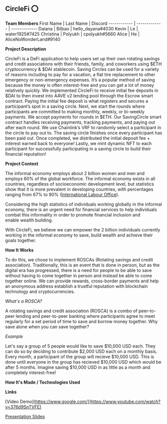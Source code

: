 
## <a name="english"> CircleFi ⭕️ </a>

__Team Members__
First Name | Last Name | Discord
------------ | ------------- | -------------
Daiana | Bilbao | hello_dayana#4030
Kevin | Le | water1925#7425 
Christina | Polyukh | cpolyukh#5660 
Alice  | He | AliceNoWonderLand#9140 

__Project Description__

CircleFi is a DeFi application to help users set up their own rotating savings and credit associations with their friends, family, and coworkers using $ETH cryptocurrency & $DAI stablecoin. Saving Circles can be used for a variety of reasons including to pay for a vacation, a flat tire replacement to other emergency or non-emergency expenses. It’s a popular method of saving because the money is often interest-free and you can get a lot of money relatively quickly. We implemented CircleFi to receive initial fee deposits in $DAI to then invest into AAVE v2 lending pool through the Escrow smart contract. Paying the initial fee deposit is what registers and secures a participant’s spot in a saving circle. Next, we start the rounds where participants are committed to making monthly, weekly, or bi-weekly payments. We accept payments for rounds in $ETH. Our SavingCircle smart contract handles receiving payments, tracking payments, and paying out after each round. We use Chainlink’s VRF to randomly select a participant in the circle to pay out to. The saving circle finishes once every participant has been paid out. Once completed, we distributed the initial deposit fee + interest earned back to everyone! Lastly, we mint dynamic NFT to each participant for successfully participating in a saving circle to build their financial reputation! 

__Project Context__

The informal economy employs about 2 billion women and men and employs 60% of the global workforce. The informal economy exists in all countries, regardless of socioeconomic development level, but statistics show that it is more prevalent in developing countries, with percentages ranging from 67% to 90% ([International Labour Office](https://www.ilo.org/wcmsp5/groups/public/---dgreports/---dcomm/documents/publication/wcms_626831.pdf)).

Considering the high statistics of individuals working globally in the informal economy, there is an urgent need for financial services to help individuals combat this informality in order to promote financial inclusion and enable wealth building.

With CircleFi, we believe we can empower the 2 billion individuals currently working in the informal economy to save, build wealth and achieve their goals together. 

__How It Works__

To do this, we chose to implement ROSCAs (Rotating savings and credit association). Traditionally, this is an event that is done in person, but as the digital era has progressed, there is a need for people to be able to save without having to come together in person and instead be able to come together online. We can provide rewards, cross-border payments and help an anonymous address establish a trustful reputation with blockchain technology and cryptocurrencies.

_What's a ROSCA?_

A rotating savings and credit association (ROSCA) is a combo of peer-to-peer lending and peer-to-peer banking where participants agree to meet regularly for a set period of time to save and borrow money together. Why save alone when you can save together?

_Example_

Let's say a group of 5 people would like to save $10,000 USD each. They can do so by deciding to contribute $2,000 USD each on a monthly basis. Every month, a participant of the group will recieve $10,000 USD. This is done until everyone in the group has recieved $10,000 USD which would be after 5 months. Imagine saving $10,000 USD in as little as a month and completely interest-free! 

__How It's Made / Technologies Used__

__Links__

[Video Demo](https://www.google.com/](https://www.youtube.com/watch?v=376d9SnTVFE)

[Presentation Slides](https://docs.google.com/presentation/d/1gjZv8m3SsWpZF760sRUjZQhN5RzWaOhEH173jhEKUV0/edit?usp=sharing)

